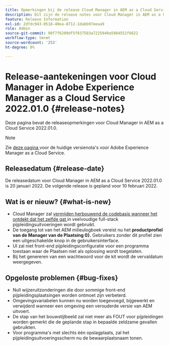 ```yaml
---
title: Opmerkingen bij de release Cloud Manager in AEM as a Cloud Service 2022.01.0
description: Dit zijn de release notes voor Cloud Manager in AEM as a Cloud Service release 2022.01.0.
feature: Release Information
exl-id: 2dfdc943-0518-40ea-8712-1dabb97eeaa9
role: Admin
source-git-commit: 90f7f6209df5f837583a7225940a5984551f6622
workflow-type: tm+mt
source-wordcount: '253'
ht-degree: 0%

---
```


# Release-aantekeningen voor Cloud Manager in Adobe Experience Manager as a Cloud Service 2022.01.0 {#release-notes}

Deze pagina bevat de releaseopmerkingen voor Cloud Manager in AEM as a Cloud Service 2022.01.0.

>[!NOTE]
>
>Zie [ deze pagina ](/help/release-notes/release-notes-cloud/release-notes-current.md) voor de huidige versienota&#39;s voor Adobe Experience Manager as a Cloud Service.

## Releasedatum {#release-date}

De releasedatum voor Cloud Manager in AEM as a Cloud Service 2022.01.0 is 20 januari 2022. De volgende release is gepland voor 10 februari 2022.

## Wat is er nieuw? {#what-is-new}

* Cloud Manager zal [ vermijden herbouwend de codebasis wanneer het ontdekt dat het zelfde gat ](/help/implementing/cloud-manager/getting-access-to-aem-in-cloud/setting-up-project.md#build-artifact-reuse) in veelvoudige full-stack pijpleidingsuitvoeringen wordt gebruikt.
* De toegang tot van het AEM milieulogboek vereist nu het **productprofiel van de Manager van de Plaatsing 0}.** Gebruikers zonder dit profiel zien een uitgeschakelde knop in de gebruikersinterface.
* UI zal niet front-end pijpleidingsconfiguratie voor een programma toestaan waar de Plaatsen niet als oplossing wordt toegelaten.
* Bij het genereren van een wachtwoord voor de kit wordt de vervaldatum weergegeven.

## Opgeloste problemen {#bug-fixes}

* Null wijzeruitzonderingen die door sommige front-end pijpleidingsplaatsingen worden ontmoet zijn verbeterd.
* Omgevingsvariabelen kunnen nu worden toegevoegd, bijgewerkt en verwijderd wanneer een omgeving een verouderde versie van AEM uitvoert.
* De stap van het bouwstijlbeeld zal niet meer als FOUT voor pijpleidingen worden gemerkt die de geplande stap in bepaalde zeldzame gevallen gebruikten.
* Voor programma&#39;s met slechts één opslagplaats, zal het pijpleidingsuitvoeringsscherm nu de bewaarplaatsnaam tonen.
